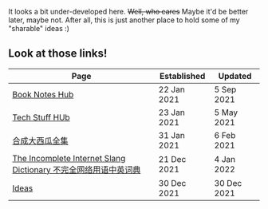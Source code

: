 It looks a bit under-developed here. 
~~Well, who cares~~ Maybe it'd be better later, maybe not.
After all, this is just another place to hold some of my "sharable" ideas :)

## Look at those links!

| Page | Established | Updated |
|------|-------------|---------|
| [Book Notes Hub](/Book%20Notes) | 22 Jan 2021 | 5 Sep 2021 |
| [Tech Stuff HUb](/Tech%20Stuff) | 23 Jan 2021 | 5 May 2021 |
| [合成大西瓜全集](daxigua) | 31 Jan 2021 | 6 Feb 2021 |
| [The Incomplete Internet Slang Dictionary 不完全网络用语中英词典](www-dict) | 21 Dec 2021 | 4 Jan 2022 |
| [Ideas](ideas) | 30 Dec 2021 | 30 Dec 2021 |